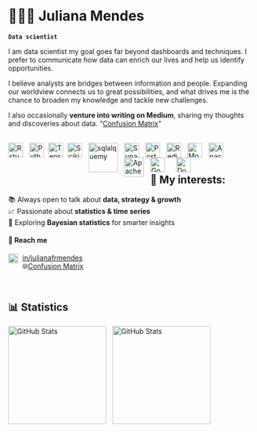 # 👩🏻‍💻 Juliana Mendes

**`Data scientist`**

I am data scientist  my goal goes far beyond dashboards and techniques. I prefer to communicate how data can enrich our lives and help us identify opportunities.  

I believe analysts are bridges between information and people. Expanding our worldview connects us to great possibilities, and what drives me is the chance to broaden my knowledge and tackle new challenges.  

I also occasionally **venture into writing on Medium**, sharing my thoughts and discoveries about data. "[Confusion Matrix](https://medium.com/@Confusion_Matrix)"
<br/>
<br/>

<p>
<img 
    align="left" 
    alt="Rstudio"
    title="Rstudio" 
    width="30px" 
    style="padding-right: 10px;" 
    src="https://cdn.jsdelivr.net/gh/devicons/devicon@latest/icons/r/r-plain.svg"               
/>
<img 
    align="left" 
    alt="Python"
    title="Pyhton" 
    width="30px" 
    style="padding-right: 6px;" 
    src="https://cdn.jsdelivr.net/gh/devicons/devicon@latest/icons/python/python-original.svg"               
/>
<img 
    align="left" 
    alt="TensorFlow"
    title="TensorFlow" 
    width="30px" 
    style="padding-right: 6px;" 
    src="https://cdn.jsdelivr.net/gh/devicons/devicon@latest/icons/tensorflow/tensorflow-original.svg"          
/>
<img 
    align="left" 
    alt="Scikitlearn"
    title="Scikitlearn" 
    width="30px" 
    style="padding-right: 10px;" 
    src="https://cdn.jsdelivr.net/gh/devicons/devicon@latest/icons/scikitlearn/scikitlearn-original.svg"                
/>
<img 
    align="left" 
    alt="sqlalquemy" 
    title="sqlalchemy"
    width="60px" 
    style="padding-right: 10px;" 
    src="https://cdn.jsdelivr.net/gh/devicons/devicon@latest/icons/sqlalchemy/sqlalchemy-original-wordmark.svg"         
/>
<img 
    align="left" 
    alt="Supabase" 
    title="Supabase"
    width="30px" 
    style="padding-right: 10px;" 
    src="https://cdn.jsdelivr.net/gh/devicons/devicon@latest/icons/supabase/supabase-original.svg"
/>
<img 
    align="left" 
    alt="Postgres" 
    title="Postgres"
    width="30px" 
    style="padding-right: 10px;" 
    src="https://cdn.jsdelivr.net/gh/devicons/devicon@latest/icons/postgresql/postgresql-plain.svg"
/>

<img 
    align="left" 
    alt="Redis"
    title="Redis" 
    width="30px" 
    style="padding-right: 10px;" 
    src="https://cdn.jsdelivr.net/gh/devicons/devicon@latest/icons/redis/redis-plain-wordmark.svg"          
/>

<img 
    align="left" 
    alt="Mongodb"
    title="Mongodb" 
    width="30px" 
    style="padding-right: 10px;" 
    src="https://cdn.jsdelivr.net/gh/devicons/devicon@latest/icons/mongodb/mongodb-plain-wordmark.svg"          
/>
<img 
    align="left" 
    alt="Apache Spark"
    title="Apache Spark" 
    width="30px" 
    style="padding-right: 10px;" 
    src="https://cdn.jsdelivr.net/gh/devicons/devicon@latest/icons/apachespark/apachespark-original.svg"          
/>
<img 
    align="left" 
    alt="ApacheAirflow"
    title="ApacheAirflow" 
    width="40px" 
    style="padding-right: 10px;" 
    src="https://cdn.jsdelivr.net/gh/devicons/devicon@latest/icons/apacheairflow/apacheairflow-original-wordmark.svg"       
/>

<img 
    align="left" 
    alt="Google Cloud" 
    title="Google Cloud"
    width="30px" 
    style="padding-right: 20px;" 
    src="https://cdn.jsdelivr.net/gh/devicons/devicon@latest/icons/googlecloud/googlecloud-plain.svg"     
/>
<img 
    align="left" 
    alt="Docker" 
    title="Docker"
    width="30px" 
    style="padding-right: 10px;" 
    src="https://cdn.jsdelivr.net/gh/devicons/devicon@latest/icons/docker/docker-plain.svg"     
/>
<p>

<br/>
<br/>

## 📝 My interests: 
📚 Always open to talk about **data, strategy & growth**  
📈 Passionate about **statistics & time series**  
🧮 Exploring **Bayesian statistics** for smarter insights



#### 🔎 Reach me

<img 
    align="left" 
    alt="linkedin"
    title="linkedin" 
    width="20px" 
    style="padding-right:6px;" 
    src="https://cdn.jsdelivr.net/gh/devicons/devicon@latest/icons/linkedin/linkedin-original.svg" />[in/julianafrmendes](https://www.linkedin.com/in/julianafrmendes/)              
🌐[Confusion Matrix](https://medium.com/@Confusion_Matrix)
<br/>

<br/>


 



## 📊 Statistics

<p>
  <img 
    align="left" 
    alt="GitHub Stats" 
    height="200" 
    style="padding-right: 10px;" 
    src="https://github-readme-stats.vercel.app/api?username=julianafrmendes&show_icons=true&theme=dracula&include_all_commits=true&locale=pt-br" 
  />

<img 
      align="left" 
      alt="GitHub Stats" 
      height="200" 
      src="https://github-readme-stats.vercel.app/api/top-langs/?username=julianafrmendes&theme=dracula&layout=compact&custom_title=Tecnologias&langs_count=9" 
  />






</p>


